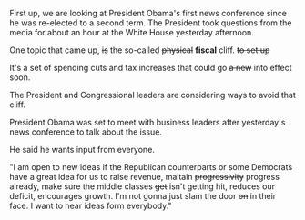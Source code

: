 First up, we are looking at President Obama's first news conference since he was re-elected to a second term. The President took questions from the media for about an hour at the White House yesterday afternoon.

One topic that came up, ~~is~~ the so-called ~~physical~~ **fiscal** cliff. ~~to set up~~

It's a set of spending cuts and tax increases that could go ~~a new~~ into effect soon.

The President and Congressional leaders are considering ways to avoid that cliff.

President Obama was set to meet with business leaders after yesterday's news conference to talk about the issue.

He said he wants input from everyone.

"I am open to new ideas if the Republican counterparts or some Democrats have a great idea for us to raise revenue, maitain ~~progressivity~~ progress already, make sure the middle classes ~~get~~ isn't getting hit, reduces our deficit, encourages growth. I'm not gonna just slam the door ~~on~~ in their face. I want to hear ideas form everybody."
